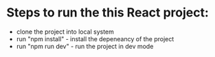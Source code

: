 # Steps to run the this React project: 
- clone the project into local system
- run "npm install" - install the depeneancy of the project
- run "npm run dev" - run the project in dev mode
